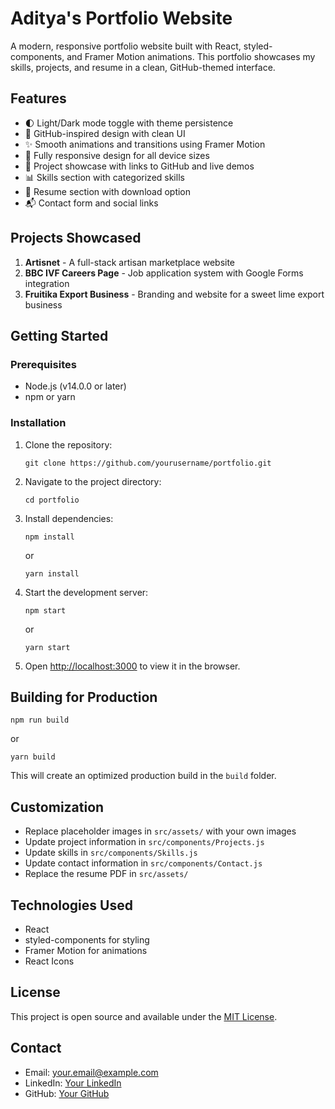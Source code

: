 # Aditya's Portfolio Website

A modern, responsive portfolio website built with React, styled-components, and Framer Motion animations. This portfolio showcases my skills, projects, and resume in a clean, GitHub-themed interface.

## Features

- 🌓 Light/Dark mode toggle with theme persistence
- 🎨 GitHub-inspired design with clean UI
- ✨ Smooth animations and transitions using Framer Motion
- 📱 Fully responsive design for all device sizes
- 📂 Project showcase with links to GitHub and live demos
- 📊 Skills section with categorized skills
- 📄 Resume section with download option
- 📬 Contact form and social links

## Projects Showcased

1. **Artisnet** - A full-stack artisan marketplace website
2. **BBC IVF Careers Page** - Job application system with Google Forms integration
3. **Fruitika Export Business** - Branding and website for a sweet lime export business

## Getting Started

### Prerequisites

- Node.js (v14.0.0 or later)
- npm or yarn

### Installation

1. Clone the repository:
   ```
   git clone https://github.com/yourusername/portfolio.git
   ```

2. Navigate to the project directory:
   ```
   cd portfolio
   ```

3. Install dependencies:
   ```
   npm install
   ```
   or
   ```
   yarn install
   ```

4. Start the development server:
   ```
   npm start
   ```
   or
   ```
   yarn start
   ```

5. Open [http://localhost:3000](http://localhost:3000) to view it in the browser.

## Building for Production

```
npm run build
```
or
```
yarn build
```

This will create an optimized production build in the `build` folder.

## Customization

- Replace placeholder images in `src/assets/` with your own images
- Update project information in `src/components/Projects.js`
- Update skills in `src/components/Skills.js`
- Update contact information in `src/components/Contact.js`
- Replace the resume PDF in `src/assets/`

## Technologies Used

- React
- styled-components for styling
- Framer Motion for animations
- React Icons

## License

This project is open source and available under the [MIT License](LICENSE).

## Contact

- Email: your.email@example.com
- LinkedIn: [Your LinkedIn](https://linkedin.com/in/yourusername)
- GitHub: [Your GitHub](https://github.com/yourusername)